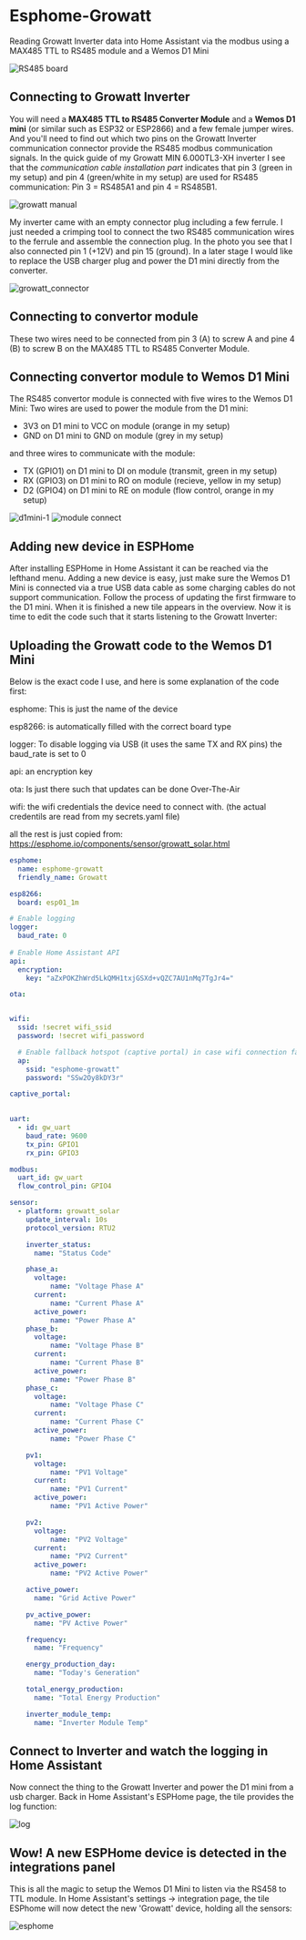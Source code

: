 # Esphome-Growatt
Reading Growatt Inverter data into Home Assistant via the modbus using a MAX485 TTL to RS485 module and a Wemos D1 Mini

![RS485 board](https://github.com/rspring/Esphome-Growatt/assets/6276750/f4176c70-6b30-460e-a3fc-8b44422396bf)

## Connecting to Growatt Inverter
You will need a **MAX485 TTL to RS485 Converter Module** and a **Wemos D1 mini** (or similar such as ESP32 or ESP2866) and a few female jumper wires. And you'll need to find out which two pins on the Growatt Inverter communication connector provide the RS485 modbus communication signals. In the quick guide of my Growatt MIN 6.000TL3-XH inverter I see that the _communication cable installation part_ indicates that pin 3 (green in my setup) and pin 4 (green/white in my setup) are used for RS485 communication: Pin 3 = RS485A1 and pin 4 = RS485B1.

![growatt manual](https://github.com/rspring/Esphome-Growatt/assets/6276750/915d86ba-ba97-40b2-9420-62bad633d7e0)

My inverter came with an empty connector plug including a few ferrule. I just needed a crimping tool to connect the two RS485 communication wires to the ferrule and assemble the connection plug. In the photo you see that I also connected pin 1 (+12V) and pin 15 (ground). In a later stage I would like to replace the USB charger plug and power the D1 mini directly from the converter.

![growatt_connector](https://github.com/rspring/Esphome-Growatt/assets/6276750/969e6089-d822-474e-8849-14d03518689c)

## Connecting to convertor module
These two wires need to be connected from pin 3 (A) to screw A and pine 4 (B) to screw B on the MAX485 TTL to RS485 Converter Module.

## Connecting convertor module to Wemos D1 Mini
The RS485 convertor module is connected with five wires to the Wemos D1 Mini:
Two wires are used to power the module from the D1 mini:

- 3V3 on D1 mini to VCC on module (orange in my setup)
- GND on D1 mini to GND on module (grey in my setup)

and three wires to communicate with the module:

- TX (GPIO1) on D1 mini to DI on module (transmit, green in my setup)
- RX (GPIO3) on D1 mini to RO on module (recieve, yellow in my setup)
- D2 (GPIO4) on D1 mini to RE on module (flow control, orange in my setup)

![d1mini-1](https://github.com/rspring/Esphome-Growatt/assets/6276750/87d6426e-002a-4a0f-ae9b-995ba46e8681)
![module connect](https://github.com/rspring/Esphome-Growatt/assets/6276750/cfba1755-714e-444a-8ed0-c99e878d6ea8)

## Adding new device in ESPHome
After installing ESPHome in Home Assistant it can be reached via the lefthand menu. Adding a new device is easy, just make sure the Wemos D1 Mini is connected via a true USB data cable as some charging cables do not support communication. Follow the process of updating the first firmware to the D1 mini. When it is finished a new tile appears in the overview. Now it is time to edit the code such that it starts listening to the Growatt Inverter:

## Uploading the Growatt code to the Wemos D1 Mini
Below is the exact code I use, and here is some explanation of the code first:

esphome: This is just the name of the device

esp8266: is automatically filled with the correct board type

logger: To disable logging via USB (it uses the same TX and RX pins) the baud_rate is set to 0

api: an encryption key

ota: Is just there such that updates can be done Over-The-Air

wifi: the wifi credentials the device need to connect with. (the actual credentils are read from my secrets.yaml file)

all the rest is just copied from: https://esphome.io/components/sensor/growatt_solar.html
```yaml
esphome:
  name: esphome-growatt
  friendly_name: Growatt

esp8266:
  board: esp01_1m

# Enable logging
logger:
  baud_rate: 0
 
# Enable Home Assistant API
api:
  encryption:
    key: "aZxPOKZhWrd5LkQMH1txjGSXd+vQZC7AU1nMq7TgJr4="

ota:


wifi:
  ssid: !secret wifi_ssid
  password: !secret wifi_password

  # Enable fallback hotspot (captive portal) in case wifi connection fails
  ap:
    ssid: "esphome-growatt"
    password: "SSw2Oy8kDY3r"

captive_portal:
   

uart:
  - id: gw_uart
    baud_rate: 9600
    tx_pin: GPIO1
    rx_pin: GPIO3

modbus:
  uart_id: gw_uart
  flow_control_pin: GPIO4

sensor:
  - platform: growatt_solar
    update_interval: 10s
    protocol_version: RTU2

    inverter_status:
      name: "Status Code"

    phase_a:
      voltage:
          name: "Voltage Phase A"
      current:
          name: "Current Phase A"
      active_power:
          name: "Power Phase A"
    phase_b:
      voltage:
          name: "Voltage Phase B"
      current:
          name: "Current Phase B"
      active_power:
          name: "Power Phase B"
    phase_c:
      voltage:
          name: "Voltage Phase C"
      current:
          name: "Current Phase C"
      active_power:
          name: "Power Phase C"

    pv1:
      voltage:
          name: "PV1 Voltage"
      current:
          name: "PV1 Current"
      active_power:
          name: "PV1 Active Power"

    pv2:
      voltage:
          name: "PV2 Voltage"
      current:
          name: "PV2 Current"
      active_power:
          name: "PV2 Active Power"

    active_power:
      name: "Grid Active Power"

    pv_active_power:
      name: "PV Active Power"

    frequency:
      name: "Frequency"

    energy_production_day:
      name: "Today's Generation"

    total_energy_production:
      name: "Total Energy Production"

    inverter_module_temp:
      name: "Inverter Module Temp"
```

## Connect to Inverter and watch the logging in Home Assistant
Now connect the thing to the Growatt Inverter and power the D1 mini from a usb charger. Back in Home Assistant's ESPHome page, the tile provides the log function:

![log](https://github.com/rspring/Esphome-Growatt/assets/6276750/b616bd28-6c85-4dc5-b73f-8ff885e9e7cc)

## Wow! A new ESPHome device is detected in the integrations panel
This is all the magic to setup the Wemos D1 Mini to listen via the RS458 to TTL module. In Home Assistant's settings -> integration page, the tile ESPhome will now detect the new 'Growatt' device, holding all the sensors:

![esphome](https://github.com/rspring/Esphome-Growatt/assets/6276750/d6d347d6-78ed-4b00-973b-49f3719210bf)
